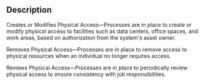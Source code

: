 ## Description

Creates or Modifies Physical Access—Processes are in place to create or modify physical access to facilities such as data centers, office spaces, and work areas, based on authorization from the system's asset owner.

Removes Physical Access—Processes are in place to remove access to physical resources when an individual no longer requires access.

Reviews Physical Access—Processes are in place to periodically review physical access to ensure consistency with job responsibilities.